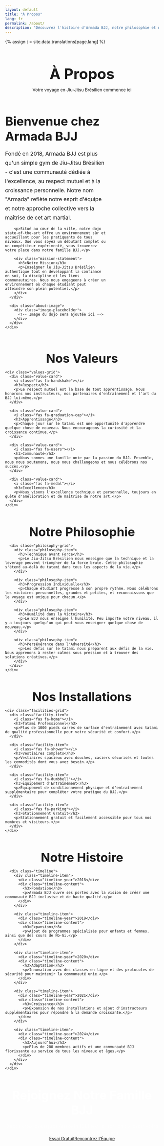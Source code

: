 ```yaml
---
layout: default
title: "À Propos"
lang: fr
permalink: /about/
description: "Découvrez l'histoire d'Armada BJJ, notre philosophie et notre équipe d'instructeurs expérimentés. Votre voyage en Jiu-Jitsu Brésilien commence ici."
---
```


{% assign t = site.data.translations[page.lang] %}

<div class="page-header">
  <div class="wrapper">
    <h1>À Propos</h1>
    <p>Votre voyage en Jiu-Jitsu Brésilien commence ici</p>
  </div>
</div>

<section class="about-hero">
  <div class="wrapper">
    <div class="about-hero-content">
      <div class="about-text">
        <h2>Bienvenue chez Armada BJJ</h2>
        <p>Fondé en 2018, Armada BJJ est plus qu'un simple gym de Jiu-Jitsu Brésilien - c'est une communauté dédiée à l'excellence, au respect mutuel et à la croissance personnelle. Notre nom "Armada" reflète notre esprit d'équipe et notre approche collective vers la maîtrise de cet art martial.</p>
        
        <p>Situé au cœur de la ville, notre dojo state-of-the-art offre un environnement sûr et accueillant pour les pratiquants de tous niveaux. Que vous soyez un débutant complet ou un compétiteur expérimenté, vous trouverez votre place dans notre famille BJJ.</p>
        
        <div class="mission-statement">
          <h3>Notre Mission</h3>
          <p>Enseigner le Jiu-Jitsu Brésilien authentique tout en développant la confiance en soi, la discipline et les liens communautaires. Nous nous engageons à créer un environnement où chaque étudiant peut atteindre son plein potentiel.</p>
        </div>
      </div>
      
      <div class="about-image">
        <div class="image-placeholder">
          <!-- Image du dojo sera ajoutée ici -->
        </div>
      </div>
    </div>
  </div>
</section>

<section class="values-section">
  <div class="wrapper">
    <h2>Nos Valeurs</h2>
    
    <div class="values-grid">
      <div class="value-card">
        <i class="fas fa-handshake"></i>
        <h3>Respect</h3>
        <p>Le respect mutuel est la base de tout apprentissage. Nous honorons nos instructeurs, nos partenaires d'entraînement et l'art du BJJ lui-même.</p>
      </div>
      
      <div class="value-card">
        <i class="fas fa-graduation-cap"></i>
        <h3>Apprentissage</h3>
        <p>Chaque jour sur le tatami est une opportunité d'apprendre quelque chose de nouveau. Nous encourageons la curiosité et la croissance continue.</p>
      </div>
      
      <div class="value-card">
        <i class="fas fa-users"></i>
        <h3>Communauté</h3>
        <p>Nous sommes une famille unie par la passion du BJJ. Ensemble, nous nous soutenons, nous nous challengeons et nous célébrons nos succès.</p>
      </div>
      
      <div class="value-card">
        <i class="fas fa-medal"></i>
        <h3>Excellence</h3>
        <p>Nous visons l'excellence technique et personnelle, toujours en quête d'amélioration et de maîtrise de notre art.</p>
      </div>
    </div>
  </div>
</section>

<section class="philosophy-section">
  <div class="wrapper">
    <div class="philosophy-content">
      <h2>Notre Philosophie</h2>
      
      <div class="philosophy-grid">
        <div class="philosophy-item">
          <h3>Technique avant Force</h3>
          <p>Le Jiu-Jitsu Brésilien nous enseigne que la technique et la leverage peuvent triompher de la force brute. Cette philosophie s'étend au-delà du tatami dans tous les aspects de la vie.</p>
        </div>
        
        <div class="philosophy-item">
          <h3>Progression Individuelle</h3>
          <p>Chaque étudiant progresse à son propre rythme. Nous célébrons les victoires personnelles, grandes et petites, et reconnaissons que le voyage est unique pour chacun.</p>
        </div>
        
        <div class="philosophy-item">
          <h3>Humilité dans la Victoire</h3>
          <p>Le BJJ nous enseigne l'humilité. Peu importe votre niveau, il y a toujours quelqu'un qui peut vous enseigner quelque chose de nouveau.</p>
        </div>
        
        <div class="philosophy-item">
          <h3>Persévérance dans l'Adversité</h3>
          <p>Les défis sur le tatami nous préparent aux défis de la vie. Nous apprenons à rester calmes sous pression et à trouver des solutions créatives.</p>
        </div>
      </div>
    </div>
  </div>
</section>

<section class="facilities-section">
  <div class="wrapper">
    <h2>Nos Installations</h2>
    
    <div class="facilities-grid">
      <div class="facility-item">
        <i class="fas fa-home"></i>
        <h3>Tatami Professionnel</h3>
        <p>Plus de 1000 pieds carrés de surface d'entraînement avec tatami de qualité professionnelle pour votre sécurité et confort.</p>
      </div>
      
      <div class="facility-item">
        <i class="fas fa-shower"></i>
        <h3>Vestiaires Complets</h3>
        <p>Vestiaires spacieux avec douches, casiers sécurisés et toutes les commodités dont vous avez besoin.</p>
      </div>
      
      <div class="facility-item">
        <i class="fas fa-dumbbell"></i>
        <h3>Équipement d'Entraînement</h3>
        <p>Équipement de conditionnement physique et d'entraînement supplémentaire pour compléter votre pratique du BJJ.</p>
      </div>
      
      <div class="facility-item">
        <i class="fas fa-parking"></i>
        <h3>Stationnement Gratuit</h3>
        <p>Stationnement gratuit et facilement accessible pour tous nos membres et visiteurs.</p>
      </div>
    </div>
  </div>
</section>

<section class="history-section">
  <div class="wrapper">
    <div class="history-content">
      <h2>Notre Histoire</h2>
      
      <div class="timeline">
        <div class="timeline-item">
          <div class="timeline-year">2018</div>
          <div class="timeline-content">
            <h3>Fondation</h3>
            <p>Armada BJJ ouvre ses portes avec la vision de créer une communauté BJJ inclusive et de haute qualité.</p>
          </div>
        </div>
        
        <div class="timeline-item">
          <div class="timeline-year">2019</div>
          <div class="timeline-content">
            <h3>Expansion</h3>
            <p>Ajout de programmes spécialisés pour enfants et femmes, ainsi que des cours de No-Gi.</p>
          </div>
        </div>
        
        <div class="timeline-item">
          <div class="timeline-year">2020</div>
          <div class="timeline-content">
            <h3>Adaptation</h3>
            <p>Innovation avec des classes en ligne et des protocoles de sécurité pour maintenir la communauté unie.</p>
          </div>
        </div>
        
        <div class="timeline-item">
          <div class="timeline-year">2021</div>
          <div class="timeline-content">
            <h3>Croissance</h3>
            <p>Expansion de nos installations et ajout d'instructeurs supplémentaires pour répondre à la demande croissante.</p>
          </div>
        </div>
        
        <div class="timeline-item">
          <div class="timeline-year">2024</div>
          <div class="timeline-content">
            <h3>Aujourd'hui</h3>
            <p>Plus de 200 membres actifs et une communauté BJJ florissante au service de tous les niveaux et âges.</p>
          </div>
        </div>
      </div>
    </div>
  </div>
</section>

<section class="cta-section">
  <div class="wrapper">
    <div class="cta-content">
      <h2>Rejoignez Notre Famille BJJ</h2>
      <p>Découvrez pourquoi Armada BJJ est le bon choix pour votre voyage en Jiu-Jitsu Brésilien</p>
      <div class="cta-buttons">
        <a href="{{ '/contact/' | relative_url }}#trial" class="btn btn-primary btn-large">Essai Gratuit</a>
        <a href="{{ '/instructors/' | relative_url }}" class="btn btn-secondary btn-large">Rencontrez l'Équipe</a>
      </div>
    </div>
  </div>
</section>

<style>
.page-header {
  background: var(--section-bg);
  padding: 120px 0 var(--spacing-xl);
  text-align: center;
}

.page-header h1 {
  font-size: 3rem;
  margin-bottom: var(--spacing-sm);
}

.about-hero {
  padding: var(--spacing-xl) 0;
}

.about-hero-content {
  display: grid;
  grid-template-columns: 2fr 1fr;
  gap: var(--spacing-xl);
  align-items: center;
}

.about-text h2 {
  font-size: 2.5rem;
  color: var(--primary-color);
  margin-bottom: var(--spacing-md);
}

.about-text p {
  font-size: 1.1rem;
  line-height: 1.7;
  margin-bottom: var(--spacing-md);
  color: var(--text-color);
}

.mission-statement {
  background: var(--section-bg);
  padding: var(--spacing-md);
  border-radius: var(--border-radius);
  border-left: 4px solid var(--secondary-color);
  margin-top: var(--spacing-lg);
}

.mission-statement h3 {
  color: var(--primary-color);
  margin-bottom: var(--spacing-sm);
}

.about-image {
  display: flex;
  justify-content: center;
}

.image-placeholder {
  width: 100%;
  height: 400px;
  background: linear-gradient(135deg, var(--primary-color), var(--secondary-color));
  border-radius: var(--border-radius);
  display: flex;
  align-items: center;
  justify-content: center;
  color: white;
  font-size: 1.2rem;
}

.values-section {
  background: var(--section-bg);
  padding: var(--spacing-xl) 0;
}

.values-section h2 {
  text-align: center;
  font-size: 2.5rem;
  color: var(--primary-color);
  margin-bottom: var(--spacing-lg);
}

.values-grid {
  display: grid;
  grid-template-columns: repeat(auto-fit, minmax(250px, 1fr));
  gap: var(--spacing-md);
}

.value-card {
  background: white;
  padding: var(--spacing-md);
  border-radius: var(--border-radius);
  text-align: center;
  box-shadow: var(--box-shadow);
  transition: var(--transition);
}

.value-card:hover {
  transform: translateY(-5px);
  box-shadow: 0 10px 30px rgba(0, 0, 0, 0.15);
}

.value-card i {
  font-size: 2.5rem;
  color: var(--secondary-color);
  margin-bottom: var(--spacing-sm);
}

.value-card h3 {
  color: var(--primary-color);
  margin-bottom: var(--spacing-sm);
}

.philosophy-section {
  padding: var(--spacing-xl) 0;
}

.philosophy-content h2 {
  text-align: center;
  font-size: 2.5rem;
  color: var(--primary-color);
  margin-bottom: var(--spacing-lg);
}

.philosophy-grid {
  display: grid;
  grid-template-columns: repeat(auto-fit, minmax(300px, 1fr));
  gap: var(--spacing-md);
}

.philosophy-item {
  padding: var(--spacing-md);
  border-left: 4px solid var(--secondary-color);
  background: var(--section-bg);
  border-radius: var(--border-radius);
}

.philosophy-item h3 {
  color: var(--primary-color);
  margin-bottom: var(--spacing-sm);
}

.facilities-section {
  background: var(--section-bg);
  padding: var(--spacing-xl) 0;
}

.facilities-section h2 {
  text-align: center;
  font-size: 2.5rem;
  color: var(--primary-color);
  margin-bottom: var(--spacing-lg);
}

.facilities-grid {
  display: grid;
  grid-template-columns: repeat(auto-fit, minmax(250px, 1fr));
  gap: var(--spacing-md);
}

.facility-item {
  background: white;
  padding: var(--spacing-md);
  border-radius: var(--border-radius);
  text-align: center;
  box-shadow: var(--box-shadow);
}

.facility-item i {
  font-size: 2rem;
  color: var(--secondary-color);
  margin-bottom: var(--spacing-sm);
}

.facility-item h3 {
  color: var(--primary-color);
  margin-bottom: var(--spacing-sm);
}

.history-section {
  padding: var(--spacing-xl) 0;
}

.history-content h2 {
  text-align: center;
  font-size: 2.5rem;
  color: var(--primary-color);
  margin-bottom: var(--spacing-lg);
}

.timeline {
  max-width: 800px;
  margin: 0 auto;
  position: relative;
}

.timeline::before {
  content: '';
  position: absolute;
  left: 50%;
  top: 0;
  bottom: 0;
  width: 2px;
  background: var(--secondary-color);
  transform: translateX(-50%);
}

.timeline-item {
  display: flex;
  align-items: center;
  margin-bottom: var(--spacing-lg);
  position: relative;
}

.timeline-item:nth-child(odd) {
  flex-direction: row;
}

.timeline-item:nth-child(even) {
  flex-direction: row-reverse;
}

.timeline-year {
  background: var(--secondary-color);
  color: white;
  padding: var(--spacing-sm) var(--spacing-md);
  border-radius: 50px;
  font-weight: 600;
  min-width: 80px;
  text-align: center;
  position: relative;
  z-index: 2;
}

.timeline-content {
  flex: 1;
  padding: var(--spacing-md);
  background: white;
  border-radius: var(--border-radius);
  box-shadow: var(--box-shadow);
  margin: 0 var(--spacing-md);
}

.timeline-content h3 {
  color: var(--primary-color);
  margin-bottom: var(--spacing-xs);
}

.cta-section {
  background: var(--primary-color);
  color: white;
  text-align: center;
  padding: var(--spacing-xl) 0;
}

.cta-section h2 {
  font-size: 2.5rem;
  margin-bottom: var(--spacing-sm);
}

.cta-section p {
  font-size: 1.1rem;
  margin-bottom: var(--spacing-md);
  opacity: 0.9;
}

.cta-buttons {
  display: flex;
  gap: var(--spacing-sm);
  justify-content: center;
  flex-wrap: wrap;
}

@media (max-width: 768px) {
  .page-header h1 {
    font-size: 2rem;
  }
  
  .about-hero-content {
    grid-template-columns: 1fr;
    gap: var(--spacing-md);
  }
  
  .about-text h2,
  .values-section h2,
  .philosophy-content h2,
  .facilities-section h2,
  .history-content h2,
  .cta-section h2 {
    font-size: 1.8rem;
  }
  
  .timeline::before {
    left: 30px;
  }
  
  .timeline-item {
    flex-direction: row !important;
    padding-left: 60px;
  }
  
  .timeline-year {
    position: absolute;
    left: 0;
    min-width: 60px;
  }
  
  .timeline-content {
    margin: 0;
    margin-left: var(--spacing-md);
  }
  
  .cta-buttons {
    flex-direction: column;
    align-items: center;
  }
  
  .btn {
    width: 100%;
    max-width: 300px;
  }
}
</style>